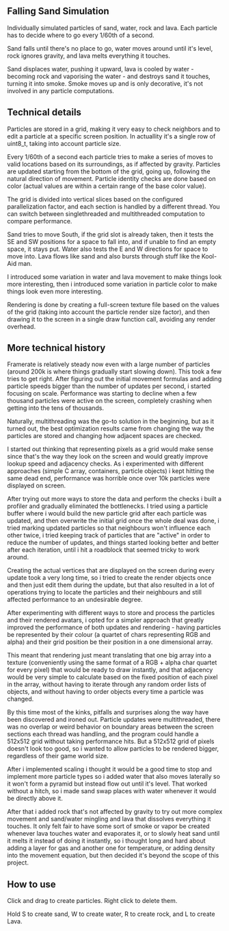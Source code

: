 ## Falling Sand Simulation

Individually simulated particles of sand, water, rock and lava. Each particle has to decide where to go every 1/60th of a second.

Sand falls until there's no place to go, water moves around until it's level, rock ignores gravity, and lava melts everything it touches.

Sand displaces water, pushing it upward, lava is cooled by water - becoming rock and vaporising the water - and destroys sand it touches, turning it into smoke. Smoke moves up and is only decorative, it's not involved in any particle computations.

## Technical details

Particles are stored in a grid, making it very easy to check neighbors and to edit a particle at a specific screen position. In actuallity it's a single row of uint8_t, taking into account particle size.

Every 1/60th of a second each particle tries to make a series of moves to valid locations based on its surroundings, as if affected by gravity. Particles are updated starting from the bottom of the grid, going up, following the natural direction of movement. Particle identity checks are done based on color (actual values are within a certain range of the base color value).

The grid is divided into vertical slices based on the configured parallelization factor, and each section is handled by a different thread. You can switch between singlethreaded and multithreaded computation to compare performance.

Sand tries to move South, if the grid slot is already taken, then it tests the SE and SW positions for a space to fall into, and if unable to find an empty space, it stays put. Water also tests the E and W directions for space to move into. Lava flows like sand and also bursts through stuff like the Kool-Aid man.

I introduced some variation in water and lava movement to make things look more interesting, then i introduced some variation in particle color to make things look even more interesting.

Rendering is done by creating a full-screen texture file based on the values of the grid (taking into account the particle render size factor), and then drawing it to the screen in a single draw function call, avoiding any render overhead.

## More technical history

Framerate is relatively steady now even with a large number of particles (around 200k is where things gradually start slowing down). This took a few tries to get right. After figuring out the initial movement formulas and adding particle speeds bigger than the number of updates per second, i started focusing on scale. Performance was starting to decline when a few thousand particles were active on the screen, completely crashing when getting into the tens of thousands.

Naturally, multithreading was the go-to solution in the beginning, but as it turned out, the best optimization results came from changing the way the particles are stored and changing how adjacent spaces are checked.

I started out thinking that representing pixels as a grid would make sense since that's the way they look on the screen and would greatly improve lookup speed and adjacency checks. As i experimented with different approaches (simple C array, containers, particle objects) i kept hitting the same dead end, performance was horrible once over 10k particles were displayed on screen.

After trying out more ways to store the data and perform the checks i built a profiler and gradually eliminated the bottlenecks. I tried using a particle buffer where i would build the new particle grid after each particle was updated, and then overwrite the initial grid once the whole deal was done, i tried marking updated particles so that neighbours won't influence each other twice, i tried keeping track of particles that are "active" in order to reduce the number of updates, and things started looking better and better after each iteration, until i hit a roadblock that seemed tricky to work around.

Creating the actual vertices that are displayed on the screen during every update took a very long time, so i tried to create the render objects once and then just edit them during the update, but that also resulted in a lot of operations trying to locate the particles and their neighbours and still affected performance to an undesirable degree.

After experimenting with different ways to store and process the particles and their rendered avatars, i opted for a simpler approach that greatly improved the performance of both updates and rendering - having particles be represented by their colour (a quartet of chars representing RGB and alpha) and their grid position be their position in a one dimensional array.

This meant that rendering just meant translating that one big array into a texture (conveniently using the same format of a RGB + alpha char quartet for every pixel) that would be ready to draw instantly, and that adjacency would be very simple to calculate based on the fixed position of each pixel in the array, without having to iterate through any random order lists of objects, and without having to order objects every time a particle was changed.

By this time most of the kinks, pitfalls and surprises along the way have been discovered and ironed out. Particle updates were multithreaded, there was no overlap or weird behavior on boundary areas between the screen sections each thread was handling, and the program could handle a 512x512 grid without taking performance hits. But a 512x512 grid of pixels doesn't look too good, so i wanted to allow particles to be rendered bigger, regardless of their game world size.

After i implemented scaling i thought it would be a good time to stop and implement more particle types so i added water that also moves laterally so it won't form a pyramid but instead flow out until it's level. That worked without a hitch, so i made sand swap places with water whenever it would be directly above it.

After that i added rock that's not affected by gravity to try out more complex movement and sand/water mingling and lava that dissolves everything it touches. It only felt fair to have some sort of smoke or vapor be created whenever lava touches water and evaporates it, or to slowly heat sand until it melts it instead of doing it instantly, so i thought long and hard about adding a layer for gas and another one for temperature, or adding density into the movement equation, but then decided it's beyond the scope of this project.

## How to use

Click and drag to create particles. Right click to delete them.

Hold S to create sand, W to create water, R to create rock, and L to create Lava.
